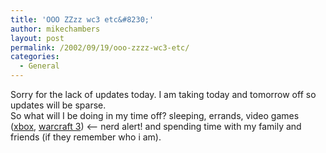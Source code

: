 ```yaml
---
title: 'OOO ZZzz wc3 etc&#8230;'
author: mikechambers
layout: post
permalink: /2002/09/19/ooo-zzzz-wc3-etc/
categories:
  - General
---
```



Sorry for the lack of updates today. I am taking today and tomorrow off so updates will be sparse.  
So what will I be doing in my time off? sleeping, errands, video games ([xbox][1], [warcraft 3][2]) <&#8211; nerd alert! and spending time with my family and friends (if they remember who i am).

 [1]: http://www.xbox.com
 [2]: http://www.blizzard.com/war3/